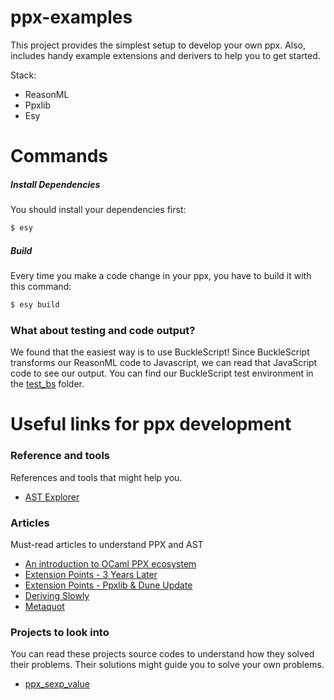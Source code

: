 # ppx-examples
This project provides the simplest setup to develop your own ppx. Also, includes handy example extensions and derivers to help you to get started.

Stack:
  * ReasonML
  * Ppxlib
  * Esy

# Commands

##### Install Dependencies
You should install your dependencies first:
```bash
$ esy
```

##### Build
Every time you make a code change in your ppx, you have to build it with this command:
```bash
$ esy build
```

### What about testing and code output?
We found that the easiest way is to use BuckleScript! Since BuckleScript transforms our ReasonML code to Javascript, we can read that JavaScript code to see our output. You can find our BuckleScript test environment in the [test_bs](https://github.com/ttinythings/ppx-examples/tree/master/test_bs) folder.

# Useful links for ppx development
### Reference and tools
References and tools that might help you.

* [AST Explorer](https://astexplorer.net/)

### Articles
Must-read articles to understand PPX and AST

* [An introduction to OCaml PPX ecosystem](https://tarides.com/blog/2019-05-09-an-introduction-to-ocaml-ppx-ecosystem)
* [Extension Points - 3 Years Later](http://rgrinberg.com/posts/extension-points-3-years-later/)
* [Extension Points - Ppxlib & Dune Update](http://rgrinberg.com/posts/extensions-points-update-1/)
* [Deriving Slowly](http://rgrinberg.com/posts/deriving-slowly/)
* [Metaquot](https://ppxlib.readthedocs.io/en/latest/ppx-for-plugin-authors.html)

### Projects to look into
You can read these projects source codes to understand how they solved their problems. Their solutions might guide you to solve your own problems.

* [ppx_sexp_value](https://github.com/janestreet/ppx_sexp_value)
